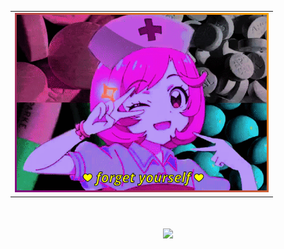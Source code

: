 <div align="center">
  <table>
    <tr>
      <td>
        <img src="baby.gif" width="400" autoplay style="border: 3px solid; border-image: linear-gradient(45deg, purple, orange) 1;">
      </td>
    </tr>
  </table>
</div>
<h1 align="center">
  <img src="https://readme-typing-svg.herokuapp.com/?lines=НОМЕР ОДИН&center=true&size=30">
</h1>
